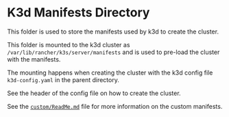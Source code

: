 # K3d Manifests Directory

This folder is used to store the manifests used by k3d to create the cluster.

This folder is mounted to the k3d cluster as `/var/lib/rancher/k3s/server/manifests` and is used to pre-load the cluster with the manifests.

The mounting happens when creating the cluster with the k3d config file `k3d-config.yaml` in the parent directory.

See the header of the config file on how to create the cluster.

See the [`custom/ReadMe.md`](custom/ReadMe.md) file for more information on the custom manifests.
